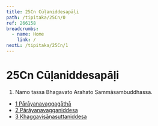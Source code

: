 ```yaml
---
title: 25Cn Cūḷaniddesapāḷi
path: /tipitaka/25Cn/0
ref: 266158
breadcrumbs:
  - name: Home
    link: /
nextL: /tipitaka/25Cn/1
---
```


# 25Cn Cūḷaniddesapāḷi

1. Namo tassa Bhagavato Arahato Sammāsambuddhassa.

* [1 Pārāyanavaggagāthā](/tipitaka/25Cn/1)
* [2 Pārāyanavagganiddesa](/tipitaka/25Cn/2)
* [3 Khaggavisāṇasuttaniddesa](/tipitaka/25Cn/3)


